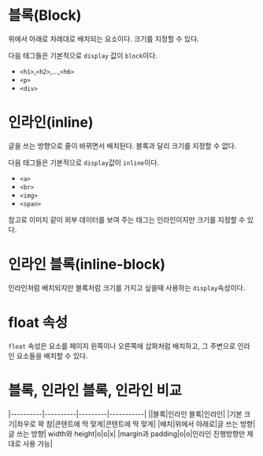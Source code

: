 # 블록(Block)
위에서 아래로 차례대로 배치되는 요소이다. 크기를 지정할 수 있다.

다음 태그들은 기본적으로 `display` 값이 `block`이다.
- `<h1>`,`<h2>`,...,`<h6>`
- `<p>`
- `<div>`

# 인라인(inline)
글을 쓰는 방향으로 줄이 바뀌면서 배치된다. 블록과 달리 크기를 지정할 수 없다.

다음 태그들은 기본적으로 `display`값이 `inline`이다.

- `<a>`
- `<br>`
- `<img>`
- `<span>`

참고로 이미지 같이 외부 데이터를 보여 주는 태그는 인라인이지만 크기를 지정할 수 있다.

# 인라인 블록(inline-block)
인라인처럼 배치되지만 블록처럼 크기를 가지고 싶을때 사용하는 `display`속성이다.

# float 속성
`float` 속성은 요소를 페이지 왼쪽이나 오른쪽에 삽화처럼 배치하고, 그 주변으로 인라인 요소들을 배치할 수 있다.

# 블록, 인라인 블록, 인라인 비교
|----------|----------|---------|-----------|
||블록|인라인 블록|인라인|
|기본 크기|좌우로 꽉 참|콘텐트에 딱 맞게|콘텐트에 딱 맞게|
|배치|위에서 아래로|글 쓰는 방향|글 쓰는 방향|
width와 height|o|o|x|
|margin과 padding|o|o|인라인 진행방향만 제대로 사용 가능|

